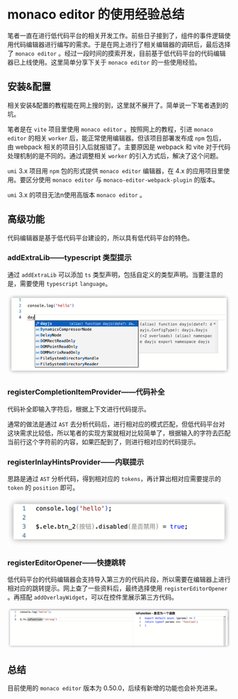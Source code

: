 # monaco editor 的使用经验总结 

笔者一直在进行低代码平台的相关开发工作。前些日子接到了，组件的事件逻辑使用代码编辑器进行编写的需求。于是在网上进行了相关编辑器的调研后，最后选择了 `monaco editor` 。经过一段时间的摸索开发，目前基于低代码平台的代码编辑器已上线使用。这里简单分享下关于 `monaco editor` 的一些使用经验。

## 安装&配置

相关安装&配置的教程能在网上搜的到，这里就不展开了。简单说一下笔者遇到的坑。

笔者是在 `vite` 项目里使用 `monaco editor` 。按照网上的教程，引进 `monaco editor` 的相关 `worker` 后，能正常使用编辑器。但该项目部署发布成 `npm` 包后，由 webpack 相关的项目引入后就报错了。主要原因是 webpack 和 vite 对于代码处理机制的是不同的。通过调整相关 `worker` 的引入方式后，解决了这个问题。

`umi` 3.x 项目用 `npm` 包的形式提供 `monaco editor` 编辑器，在 4.x 的应用项目里使用。要区分使用 `monaco editor` 与 `monaco-editor-webpack-plugin` 的版本。

`umi` 3.x 的项目无法n使用高版本 `monaco editor` 。

## 高级功能

代码编辑器是基于低代码平台建设的，所以具有低代码平台的特色。

### addExtraLib——typescript 类型提示

通过 `addExtraLib` 可以添加 `ts` 类型声明，包括自定义的类型声明。当要注意的是，需要使用 `typescript` `language`。

![1.png](../assets/use-monaco-editor/1.png)

### registerCompletionItemProvider——代码补全

代码补全即输入字符后，根据上下文进行代码提示。

通常的做法是通过 `AST` 去分析代码后，进行相对应的模式匹配，但低代码平台对这块需求比较低，所以笔者的实现方案就相对比较简单了，根据输入的字符去匹配当前行这个字符前的内容，如果匹配到了，则进行相对应的代码提示。

### registerInlayHintsProvider——内联提示

思路是通过 `AST` 分析代码，得到相对应的 `tokens`，再计算出相对应需要提示的 `token` 的 `position` 即可。

![2.png](../assets/use-monaco-editor/2.png)

### registerEditorOpener——快捷跳转

低代码平台的代码编辑器会支持导入第三方的代码片段，所以需要在编辑器上进行相对应的跳转提示。网上查了一些资料后，最终选择使用 `registerEditorOpener` 。再搭配 `addOverlayWidget`，可以在控件里展示第三方代码。

![3.png](../assets/use-monaco-editor/3.png)


## 总结

目前使用的 `monaco editor` 版本为 0.50.0，后续有新增的功能也会补充进来。